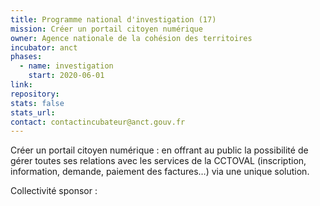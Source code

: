 ```yaml
---
title: Programme national d'investigation (17)
mission: Créer un portail citoyen numérique
owner: Agence nationale de la cohésion des territoires
incubator: anct
phases:
  - name: investigation
    start: 2020-06-01
link: 
repository: 
stats: false
stats_url: 
contact: contactincubateur@anct.gouv.fr
---
```

<p>Créer un portail citoyen numérique : en offrant au public la possibilité de gérer toutes ses relations avec les services de la CCTOVAL (inscription, information, demande, paiement des factures…) via une unique solution.</p>
Collectivité sponsor : 
